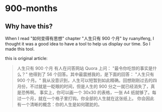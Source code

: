 # 900-months

## Why have this?

When I read "如何变得有思想" chapter "人生只有 900 个月" by ruanyifeng, I thought it was a good idea to have a tool to help us display our time. So I made this tool.

this is original article:

> 人生只有 900 个月
> 有人在问答网站 Quora 上问： "最令你吃惊的事实是什么？" 他得到了 56 个回答。其中最震撼我的，是下面的回答： "人生只有 900 个月。"
> 我从没意识到，人生可以短暂到如此精确。回想刚刚过去的四月份，不过就是一眨眼的时间，但是人生的 900 分之一就已经消失了，真是恐怖啊。
> 事实上，你可以画一个 30x30 的表格，一张 A4 纸就够了。每过一个月，就在一个格子里打钩。你全部的人生就在这张纸上。
> 你会因此有一个清晰的概念：你的人生是如何蹉跎的。
